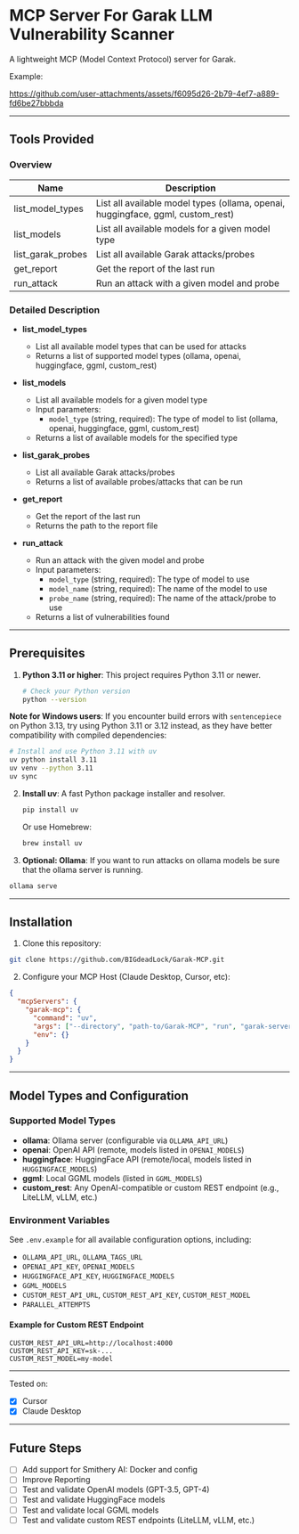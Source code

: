 # MCP Server For Garak LLM Vulnerability Scanner 

A lightweight MCP (Model Context Protocol) server for Garak.

Example:

https://github.com/user-attachments/assets/f6095d26-2b79-4ef7-a889-fd6be27bbbda

---

## Tools Provided

### Overview
| Name | Description |
|------|-------------|
| list_model_types | List all available model types (ollama, openai, huggingface, ggml, custom_rest) |
| list_models | List all available models for a given model type |
| list_garak_probes | List all available Garak attacks/probes |
| get_report | Get the report of the last run |
| run_attack | Run an attack with a given model and probe |

### Detailed Description

- **list_model_types**
  - List all available model types that can be used for attacks
  - Returns a list of supported model types (ollama, openai, huggingface, ggml, custom_rest)

- **list_models**
  - List all available models for a given model type
  - Input parameters:
    - `model_type` (string, required): The type of model to list (ollama, openai, huggingface, ggml, custom_rest)
  - Returns a list of available models for the specified type

- **list_garak_probes**
  - List all available Garak attacks/probes
  - Returns a list of available probes/attacks that can be run

- **get_report**
  - Get the report of the last run
  - Returns the path to the report file

- **run_attack**
  - Run an attack with the given model and probe
  - Input parameters:
    - `model_type` (string, required): The type of model to use
    - `model_name` (string, required): The name of the model to use
    - `probe_name` (string, required): The name of the attack/probe to use
  - Returns a list of vulnerabilities found

---

## Prerequisites

1. **Python 3.11 or higher**: This project requires Python 3.11 or newer.
   ```bash
   # Check your Python version
   python --version
   ```

**Note for Windows users**: If you encounter build errors with `sentencepiece` on Python 3.13, try using Python 3.11 or 3.12 instead, as they have better compatibility with compiled dependencies:

```bash 
# Install and use Python 3.11 with uv
uv python install 3.11
uv venv --python 3.11
uv sync
```

2. **Install uv**: A fast Python package installer and resolver.
   ```bash
   pip install uv
   ```
   Or use Homebrew:
   ```bash
   brew install uv
   ```
3. **Optional: Ollama**: If you want to run attacks on ollama models be sure that the ollama server is running.

```bash
ollama serve
```

---

## Installation

1. Clone this repository:
```bash
git clone https://github.com/BIGdeadLock/Garak-MCP.git
```
2. Configure your MCP Host (Claude Desktop, Cursor, etc): 

```json
{
  "mcpServers": {
    "garak-mcp": {
      "command": "uv",
      "args": ["--directory", "path-to/Garak-MCP", "run", "garak-server"],
      "env": {}
    }
  }
}
```

---

## Model Types and Configuration

### Supported Model Types
- **ollama**: Ollama server (configurable via `OLLAMA_API_URL`)
- **openai**: OpenAI API (remote, models listed in `OPENAI_MODELS`)
- **huggingface**: HuggingFace API (remote/local, models listed in `HUGGINGFACE_MODELS`)
- **ggml**: Local GGML models (listed in `GGML_MODELS`)
- **custom_rest**: Any OpenAI-compatible or custom REST endpoint (e.g., LiteLLM, vLLM, etc.)

### Environment Variables
See `.env.example` for all available configuration options, including:
- `OLLAMA_API_URL`, `OLLAMA_TAGS_URL`
- `OPENAI_API_KEY`, `OPENAI_MODELS`
- `HUGGINGFACE_API_KEY`, `HUGGINGFACE_MODELS`
- `GGML_MODELS`
- `CUSTOM_REST_API_URL`, `CUSTOM_REST_API_KEY`, `CUSTOM_REST_MODEL`
- `PARALLEL_ATTEMPTS`

#### Example for Custom REST Endpoint
```env
CUSTOM_REST_API_URL=http://localhost:4000
CUSTOM_REST_API_KEY=sk-...
CUSTOM_REST_MODEL=my-model
```
---
Tested on:
- [X] Cursor
- [X] Claude Desktop

---
## Future Steps

- [ ] Add support for Smithery AI: Docker and config
- [ ] Improve Reporting
- [ ] Test and validate OpenAI models (GPT-3.5, GPT-4)
- [ ] Test and validate HuggingFace models
- [ ] Test and validate local GGML models
- [ ] Test and validate custom REST endpoints (LiteLLM, vLLM, etc.)
